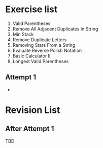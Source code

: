 # Exercise list
1. Valid Parentheses
2. Remove All Adjacent Duplicates In String
3. Min Stack
4. Remove Duplicate Letters
5. Removing Stars From a String
6. Evaluate Reverse Polish Notation
7. Basic Calculator II
8. Longest Valid Parentheses


## Attempt 1
* 

# Revision List
## After Attempt 1
TBD